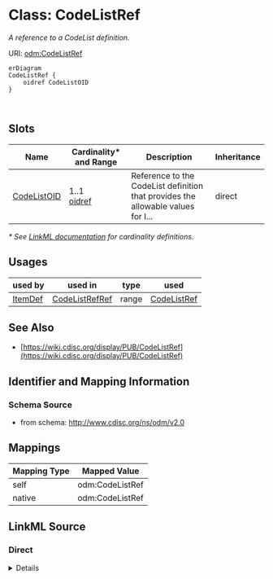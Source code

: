 # Class: CodeListRef

_A reference to a CodeList definition._




URI: [odm:CodeListRef](http://www.cdisc.org/ns/odm/v2.0/CodeListRef)


```mermaid
erDiagram
CodeListRef {
    oidref CodeListOID  
}



```



<!-- no inheritance hierarchy -->


## Slots

| Name | Cardinality* and Range | Description | Inheritance |
| ---  | --- | --- | --- |
| [CodeListOID](CodeListOID.md) | 1..1 <br/> [oidref](oidref.md) | Reference to the CodeList definition that provides the allowable values for I... | direct |

_* See [LinkML documentation](https://linkml.io/linkml/schemas/slots.html#slot-cardinality) for cardinality definitions._




## Usages

| used by | used in | type | used |
| ---  | --- | --- | --- |
| [ItemDef](ItemDef.md) | [CodeListRefRef](CodeListRefRef.md) | range | [CodeListRef](CodeListRef.md) |






## See Also

* [https://wiki.cdisc.org/display/PUB/CodeListRef](https://wiki.cdisc.org/display/PUB/CodeListRef)

## Identifier and Mapping Information







### Schema Source


* from schema: http://www.cdisc.org/ns/odm/v2.0





## Mappings

| Mapping Type | Mapped Value |
| ---  | ---  |
| self | odm:CodeListRef |
| native | odm:CodeListRef |





## LinkML Source

<!-- TODO: investigate https://stackoverflow.com/questions/37606292/how-to-create-tabbed-code-blocks-in-mkdocs-or-sphinx -->

### Direct

<details>
```yaml
name: CodeListRef
description: A reference to a CodeList definition.
from_schema: http://www.cdisc.org/ns/odm/v2.0
see_also:
- https://wiki.cdisc.org/display/PUB/CodeListRef
rank: 1000
slots:
- CodeListOID
slot_usage:
  CodeListOID:
    name: CodeListOID
    description: Reference to the CodeList definition that provides the allowable
      values for ItemData that references the ItemDef.
    comments:
    - 'Optional

      range: oidref'
    domain_of:
    - CodeListRef
    - FlagValue
    - FlagType
    range: oidref
    required: true
class_uri: odm:CodeListRef

```
</details>

### Induced

<details>
```yaml
name: CodeListRef
description: A reference to a CodeList definition.
from_schema: http://www.cdisc.org/ns/odm/v2.0
see_also:
- https://wiki.cdisc.org/display/PUB/CodeListRef
rank: 1000
slot_usage:
  CodeListOID:
    name: CodeListOID
    description: Reference to the CodeList definition that provides the allowable
      values for ItemData that references the ItemDef.
    comments:
    - 'Optional

      range: oidref'
    domain_of:
    - CodeListRef
    - FlagValue
    - FlagType
    range: oidref
    required: true
attributes:
  CodeListOID:
    name: CodeListOID
    description: Reference to the CodeList definition that provides the allowable
      values for ItemData that references the ItemDef.
    comments:
    - 'Optional

      range: oidref'
    from_schema: http://www.cdisc.org/ns/odm/v2.0
    rank: 1000
    alias: CodeListOID
    owner: CodeListRef
    domain_of:
    - CodeListRef
    - FlagValue
    - FlagType
    range: oidref
    required: true
class_uri: odm:CodeListRef

```
</details>